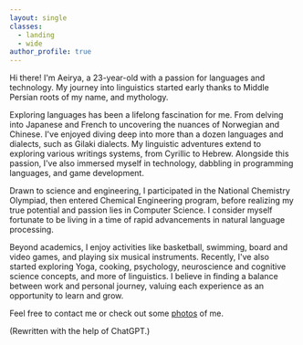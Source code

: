 ```yaml
---
layout: single
classes:
  - landing
  - wide
author_profile: true
---
```


Hi there! I'm Aeirya, a 23-year-old with a passion for languages and technology. My journey into linguistics started early thanks to Middle Persian roots of my name, and mythology. 

Exploring languages has been a lifelong fascination for me. From delving into Japanese and French to uncovering the nuances of Norwegian and Chinese. I've enjoyed diving deep into more than a dozen languages and dialects, such as Gilaki dialects. My linguistic adventures extend to exploring various writings systems, from Cyrillic to Hebrew. Alongside this passion, I've also immersed myself in technology, dabbling in programming languages, and game development.

<!--excerpt-->

Drawn to science and engineering, I participated in the National Chemistry Olympiad, then entered Chemical Engineering program, before realizing my true potential and passion lies in Computer Science. I consider myself fortunate to be living in a time of rapid advancements in natural language processing.

Beyond academics, I enjoy activities like basketball, swimming, board and video games, and playing six musical instruments. Recently, I've also started exploring Yoga, cooking, psychology, neuroscience  and cognitive science concepts, and more of linguistics. I believe in finding a balance between work and personal journey, valuing each experience as an opportunity to learn and grow.

Feel free to contact me or check out some <a href="/gallery">photos</a> of me.

(Rewritten with the help of ChatGPT.)